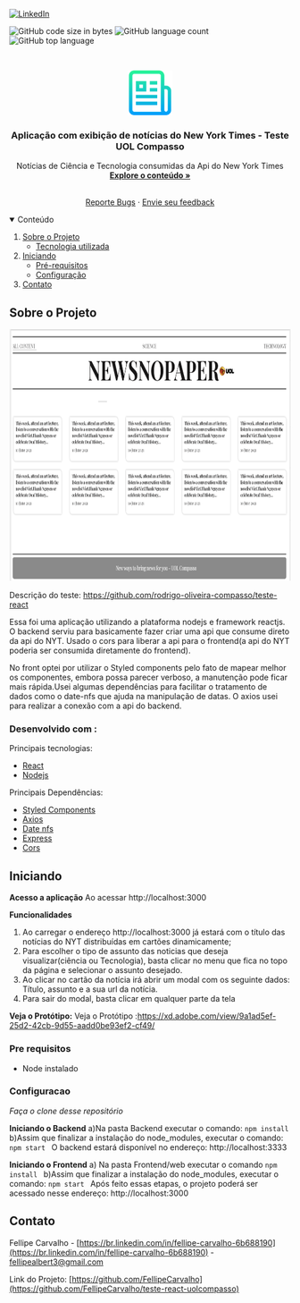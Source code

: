 [![LinkedIn][linkedin-shield]][linkedin-url]

![GitHub code size in bytes](https://img.shields.io/github/languages/code-size/FellipeCarvalho/teste-react-uolcompasso?label=Size)
![GitHub language count](https://img.shields.io/github/languages/count/FellipeCarvalho/teste-react-uolcompasso)
![GitHub top language](https://img.shields.io/github/languages/top/FellipeCarvalho/teste-react-uolcompasso)


<!-- PROJECT LOGO -->
<br />
<p align="center">
  <a href="https://github.com/FellipeCarvalho/teste-react-uolcompasso">
    <img src="readme-image.png" alt="readme-image" width="80" height="80">
  </a>

  <h3 align="center"> Aplicação com exibição de notícias do New York Times - Teste UOL Compasso </h3>

  <p align="center">
    Notícias de Ciência e Tecnologia consumidas da Api do New York Times
    <br />
    <a href="https://github.com/FellipeCarvalho/teste-react-uolcompasso/"><strong>Explore o conteúdo »</strong></a>
    <br />
    <br />
<p align="center">
    <a href="https://github.com/FellipeCarvalho/teste-react-uolcompasso/issues">Reporte Bugs</a>
    ·
    <a href="https://api.whatsapp.com/send?phone=5541998290782&text=Ol%C3%A1%20Fellipe%2C%20gostaria%20de%20te%20dar%20o%20feedback%20sobre%20o%20seu%20Teste%20na%20UOL%20Compasso.">Envie seu feedback </a>
  </p>
</p>



<!-- TABLE OF CONTENTS -->
<details open="open">
  <summary>Conteúdo</summary>
  <ol>
    <li>
        <a href="#Sobre-o-Projeto">Sobre o Projeto</a>
        <ul>
          <li><a href="#desenvolvido-com">Tecnologia utilizada</a></li>
        </ul>
    </li>
      <li> 
         <a href="#Iniciando">Iniciando</a>
      <ul>
        <li><a href="#Pre-requisitos">Pré-requisitos</a></li>
        <li><a href="#Configuracao">Configuração</a></li>
      </ul>
    </li>
    <li><a href="#Contato">Contato</a></li>

  </ol>
</details>



<!-- ABOUT THE PROJECT -->
## Sobre o Projeto
<p align="center">
  <a href='https://github.com/rodrigo-oliveira-compasso/teste-react'>
    <img src="app-image.png" alt="image-app" width="1100" height="450">
  </a>
</p>

Descrição do teste: https://github.com/rodrigo-oliveira-compasso/teste-react


Essa foi uma aplicação utilizando a plataforma nodejs e framework reactjs. O backend serviu para basicamente fazer criar uma api que consume direto da api do NYT. Usado o cors para liberar a api para o frontend(a api do NYT poderia ser consumida diretamente do frontend).

No front optei por utilizar o Styled components pelo fato de mapear melhor os componentes, embora possa parecer verboso, a manutenção pode ficar mais rápida.Usei algumas dependências para facilitar o tratamento de dados como o date-nfs que ajuda na manipulação de datas.
O axios usei para realizar a conexão com a api do backend.

                                                             

### Desenvolvido com :

Principais tecnologias: 
* [React](https://reactjs.org/)
* [Nodejs](https://nodejs.org/en/)

Principais Dependências:
* [Styled Components](https://styled-components.com/)
* [Axios](https://www.npmjs.com/package/axios)
* [Date nfs](https://date-fns.org/)
* [Express](https://expressjs.com/)
* [Cors](https://www.npmjs.com/package/cors)



<!-- GETTING STARTED -->
## Iniciando

**Acesso a aplicação**
Ao acessar http://localhost:3000

**Funcionalidades**
1. Ao carregar o endereço http://localhost:3000 já estará com o título das notícias do NYT distribuídas em cartões dinamicamente;
2. Para escolher o tipo de assunto das noticias que deseja visualizar(ciência ou Tecnologia), basta clicar no menu que fica no topo da página e selecionar o assunto desejado.
3. Ao clicar no cartão da notícia irá abrir um modal com os seguinte dados: Título, assunto e a sua url da notícia.
4. Para sair do modal, basta clicar em qualquer parte da tela

**Veja o Protótipo:**
 Veja o Protótipo :https://xd.adobe.com/view/9a1ad5ef-25d2-42cb-9d55-aadd0be93ef2-cf49/ 

### Pre requisitos

* Node instalado

### Configuracao

*Faça o clone desse repositório*

**Iniciando o Backend**
a)Na pasta Backend executar o comando:
   ``` npm install  ```
b)Assim que finalizar a instalação do node_modules, executar o comando:
   ``` npm start  ```
O backend estará disponível no endereço: http://localhost:3333

**Iniciando o Frontend**
a) Na pasta Frontend/web executar o comando
   ``` npm install  ```
b)Assim que finalizar a instalação do node_modules, executar o comando:
   ``` npm start  ```
Após feito essas etapas, o projeto poderá ser acessado nesse endereço: http://localhost:3000  



<!-- CONTACT -->
## Contato

Fellipe Carvalho - [https://br.linkedin.com/in/fellipe-carvalho-6b688190](https://br.linkedin.com/in/fellipe-carvalho-6b688190) - fellipealbert3@gmail.com

Link do Projeto: [https://github.com/FellipeCarvalho](https://github.com/FellipeCarvalho/teste-react-uolcompasso)



<!-- MARKDOWN LINKS & IMAGES -->
<!-- https://www.markdownguide.org/basic-syntax/#reference-style-links -->
[contributors-shield]: https://img.shields.io/github/contributors/othneildrew/Best-README-Template.svg?style=for-the-badge
[contributors-url]: https://github.com/othneildrew/Best-README-Template/graphs/contributors
[forks-shield]: https://img.shields.io/github/forks/othneildrew/Best-README-Template.svg?style=for-the-badge
[forks-url]: https://github.com/othneildrew/Best-README-Template/network/members
[stars-shield]: https://img.shields.io/github/stars/othneildrew/Best-README-Template.svg?style=for-the-badge
[stars-url]: https://github.com/othneildrew/Best-README-Template/stargazers
[issues-shield]: https://img.shields.io/github/issues/othneildrew/Best-README-Template.svg?style=for-the-badge
[issues-url]: https://github.com/othneildrew/Best-README-Template/issues
[license-shield]: https://img.shields.io/github/license/othneildrew/Best-README-Template.svg?style=for-the-badge
[license-url]: https://github.com/othneildrew/Best-README-Template/blob/master/LICENSE.txt
[linkedin-shield]: https://img.shields.io/badge/-LinkedIn-black.svg?style=for-the-badge&logo=linkedin&colorB=555
[linkedin-url]: https://linkedin.com/in/fellipe-carvalho-6b688190
[product-screenshot]: images/screenshot.png
